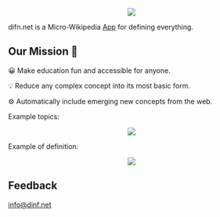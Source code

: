 <div align="center">
  <img src="https://dinf.net/static/logo.c9285940.svg">
</div>

difn.net is a Micro-Wikipedia [App](https://dinf.net) for defining everything.

 
## Our Mission 🚀


😀  Make education fun and accessible for anyone.


💡   Reduce any complex concept into its most basic form.


⚙️  Automatically include emerging new concepts from the web.
  
  
Example topics:

<div align="center">
  <img src="https://dinf.net/static/dinf_topics.png">
</div>
  
    
Example of definition:

<div align="center">
  <img src="https://dinf.net/static/standard_deviation.png">
</div>

## Feedback
info@dinf.net
